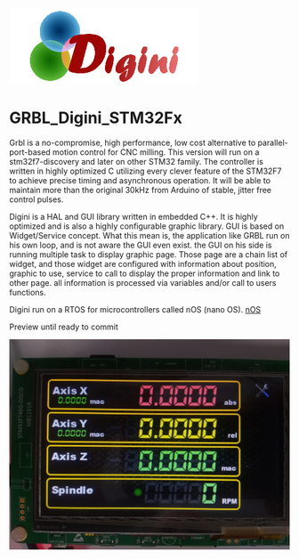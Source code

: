 ![alt text](https://github.com/aroyer-qc/GRBL_Digini_STM32Fx/blob/master/Digini.png)

# GRBL_Digini_STM32Fx

Grbl is a no-compromise, high performance, low cost alternative to parallel-port-based motion control for CNC milling. This version will run on a stm32f7-discovery and later on other STM32 family.
The controller is written in highly optimized C utilizing every clever feature of the STM32F7 to achieve precise timing and asynchronous operation. It will be able to maintain more than the original 30kHz from Arduino of stable, jitter free control pulses.

Digini is a HAL and GUI library written in embedded C++. It is highly optimized and is also a highly configurable graphic library. GUI is based on Widget/Service concept. What this mean is, the application like GRBL run on his own loop, and is not aware the GUI even exist. the GUI on his side is running multiple task to display graphic page. Those page are a chain list of widget, and those widget are configured with information about position, graphic to use, service to call to display the proper information and link to other page. all information is processed via variables and/or call to users functions.

Digini run on a RTOS for microcontrollers called nOS (nano OS).
[nOS](https://github.com/jimtremblay/nOS)


Preview until ready to commit

![alt text](https://github.com/aroyer-qc/GRBL_Digini_STM32Fx/blob/master/Preview/IMG_20201118_112744192.jpg)
